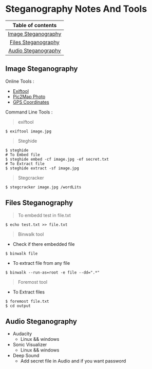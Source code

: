 # Steganography Notes And Tools

| Table of contents |
|     :---:      |
| [Image Steganography](https://github.com/ahmed-kamal-el-maghraby/Steganography/blob/main/README.md#image-steganography)     | 
| [Files Steganography](https://github.com/ahmed-kamal-el-maghraby/Steganography/blob/main/README.md#files-steganography)       |
| [Audio Steganography](https://github.com/ahmed-kamal-el-maghraby/Steganography/blob/main/README.md#audio-steganography)       |


## Image Steganography
Online Tools :
+ [Exiftool](https://exif.tools/)
+ [Pic2Map Photo](https://www.pic2map.com)
+ [GPS Coordinates](https://www.gps-coordinates.net)<br>

Command Line Tools :
> exiftool <br>
```
$ exiftool image.jpg
```
> Steghide <br>
```
$ steghide 
# To Embed file
$ steghide embed -cf image.jpg -ef secret.txt
# To Extract file
$ steghide extract -sf image.jpg
```
> Stegcracker <br>
```
$ stegcracker image.jpg /wordLits
```

## Files Steganography

>  To embedd test in file.txt  <br>
```
$ echo test.txt >> file.txt
```
> Binwalk tool
+ Check if there embedded file
```
$ binwalk file
```
+ To extract file from any file
```
$ binwalk --run-as=root -e file --dd=".*"
```

> Foremost tool

+ To Extract files
```
$ foremost file.txt
$ cd output	
```

## Audio Steganography
+ Audacity
  - Linux && windows
+ Sonic Visualizer	
  - Linux && windows
+ Deep Sound	
  - Add secret file in Audio and if you want password
